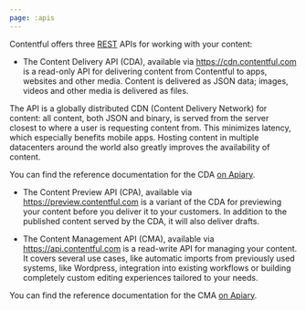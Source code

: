 ```yaml
---
page: :apis
---
```


Contentful offers three [REST](http://en.wikipedia.org/wiki/Representational_State_Transfer) APIs for working with your content:

- The Content Delivery API (CDA), available via <https://cdn.contentful.com> is a read-only API for delivering content from Contentful to apps, websites and other media. Content is delivered as JSON data; images, videos and other media is delivered as files.

The API is a globally distributed CDN (Content Delivery Network) for content: all content, both JSON and binary, is served from the server closest to where a user is requesting content from. This minimizes latency, which especially benefits mobile apps. Hosting content in multiple datacenters around the world also greatly improves the availability of content.

You can find the reference documentation for the CDA [on Apiary][1].

- The Content Preview API (CPA), available via <https://preview.contentful.com> is a variant of the CDA for previewing your content before you deliver it to your customers. In addition to the published content served by the CDA, it will also deliver drafts.

- The Content Management API (CMA), available via <https://api.contentful.com> is a read-write API for managing your content. It covers several use cases, like automatic imports from previously used systems, like Wordpress, integration into existing workflows or building completely custom editing experiences tailored to your needs.

You can find the reference documentation for the CMA [on Apiary][2].

[1]: http://docs.contentfulcda.apiary.io/
[2]: http://docs.contentfulcma.apiary.io/
